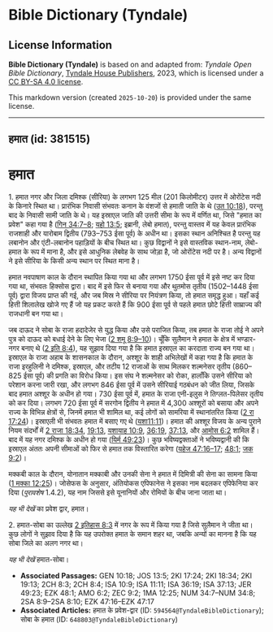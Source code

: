 # Bible Dictionary (Tyndale)

## License Information

**Bible Dictionary (Tyndale)** is based on and adapted from: _Tyndale Open Bible Dictionary_, [Tyndale House Publishers](https://tyndaleopenresources.com/), 2023, which is licensed under a [CC BY-SA 4.0 license](https://creativecommons.org/licenses/by-sa/4.0/legalcode.en).

This markdown version (created `2025-10-20`) is provided under the same license.



--------------------------------

## हमात (id: 381515)

हमात
====

1\. हमात नगर और जिला दमिश्क (सीरिया) के लगभग 125 मील (201 किलोमीटर) उत्तर में ओरोंटेस नदी के किनारे स्थित था। प्रारंभिक निवासी संभवतः कनान के वंशजों से हमाती जाति के थे ([उत 10:18](https://ref.ly/Gen10:18)), परन्तु बाद के निवासी सामी जाति के थे। यह इस्राएल जाति की उत्तरी सीमा के रूप में वर्णित था, जिसे "हमात का प्रवेश" कहा गया है ([गिन 34:7–8](https://ref.ly/Num34:7-Num34:8); [यहो 13:5](https://ref.ly/Josh13:5); इब्रानी, लेबो हमात), परन्तु वास्तव में यह केवल प्रारंभिक राजशाही और यारोबाम द्वितीय (793–753 ईसा पूर्व) के अधीन था। इसका स्थान अनिश्चित है परन्तु यह लबानोन और एंटी\-लबानोन पहाड़ियों के बीच स्थित था। कुछ विद्वानों ने इसे वास्तविक स्थान\-नाम, लेबो\-हमात के रूप में माना है, और इसे आधुनिक लेबवेह के साथ जोड़ा है, जो ओरोंटेस नदी पर है। अन्य विद्वानों ने इसे सीरिया के किसी अन्य स्थान पर स्थित माना है।

हमात नवपाषाण काल के दौरान स्थापित किया गया था और लगभग 1750 ईसा पूर्व में इसे नष्ट कर दिया गया था, संभवतः हिक्सोस द्वारा। बाद में इसे फिर से बनाया गया और थुतमोस तृतीय (1502–1448 ईसा पूर्व) द्वारा विजय प्राप्त की गई, और जब मिस्र ने सीरिया पर नियंत्रण किया, तो हमात समृद्ध हुआ। यहाँ कई हित्ती शिलालेख खोजे गए हैं जो यह प्रकट करते हैं कि 900 ईसा पूर्व से पहले हमात छोटे हित्ती साम्राज्य की राजधानी बन गया था।

जब दाऊद ने सोबा के राजा हदादेजेर से युद्ध किया और उसे पराजित किया, तब हमात के राजा तोई ने अपने पुत्र को दाऊद को बधाई देने के लिए भेजा ([2 शमू 8:9–10](https://ref.ly/2Sam8:9-2Sam8:10))। चूँकि सुलैमान ने हमात के क्षेत्र में भण्डार\-नगर बनाए थे ([2 इति 8:4](https://ref.ly/2Chr8:4)), यह सुझाव दिया गया है कि हमात इस्राएल का करदाता राज्य बन गया था। इस्राएल के राजा अहाब के शासनकाल के दौरान, अश्शूर के शाही अभिलेखों में कहा गया है कि हमात के राजा इरहुलिनी ने दमिश्क, इस्राएल, और तटीय 12 राजाओं के साथ मिलकर शल्मनेसर तृतीय (860–825 ईसा पूर्व) की प्रगति का विरोध किया। इस संघ ने शल्मनेसर को रोका, हालाँकि उसने सीरिया को परेशान करना जारी रखा, और लगभग 846 ईसा पूर्व में उसने सीरियाई गठबंधन को जीत लिया, जिसके बाद हमात अश्शूर के अधीन हो गया। 730 ईसा पूर्व में, हमात के राजा एनी\-इलुस ने तिग्लत\-पिलेसर तृतीय को कर दिया। लगभग 720 ईसा पूर्व में सरगोन द्वितीय ने हमात में 4,300 अश्शूरों को बसाया और अपने राज्य के विभिन्न क्षेत्रों से, जिनमें हमात भी शामिल था, कई लोगों को सामरिया में स्थानांतरित किया ([2 रा 17:24](https://ref.ly/2Kgs17:24))। इस्राएली भी संभवतः हमात में बसाए गए थे ([यशा11:11](https://ref.ly/Isa11:11))। हमात की अश्शूर विजय के अन्य पुराने नियम संदर्भों में [2 राजा 18:34](https://ref.ly/2Kgs18:34), [19:13](https://ref.ly/2Kgs19:13), [यशायाह 10:9](https://ref.ly/Isa10:9), [36:19](https://ref.ly/Isa36:19), [37:13](https://ref.ly/Isa37:13), और [आमोस 6:2](https://ref.ly/Amos6:2) शामिल हैं। बाद में यह नगर दमिश्क के अधीन हो गया ([यिर्म 49:23](https://ref.ly/Jer49:23))। कुछ भविष्यद्वक्ताओं ने भविष्यद्वानी की कि इस्राएल अंततः अपनी सीमाओं को फिर से हमात तक विस्तारित करेगा ([यहेज 47:16–17](https://ref.ly/Ezek47:16-Ezek47:17); [48:1](https://ref.ly/Ezek48:1); [जक 9:2](https://ref.ly/Zech9:2))।

मक्कबी काल के दौरान, योनातान मक्काबी और उनकी सेना ने हमात में दिमित्री की सेना का सामना किया ([1 मक्का 12:25](https://ref.ly/1Macc12:25))। जोसेफस के अनुसार, अंतियोकस एपिफानेस ने इसका नाम बदलकर एपिफेनिया कर दिया (*पुरावशेष* 1\.4\.2\), यह नाम जिससे इसे यूनानियों और रोमियों के बीच जाना जाता था।

*यह भी देखें* का प्रवेश द्वार, हमात।

2\. हमात\-सोबा का उल्लेख [2 इतिहास 8:3](https://ref.ly/2Chr8:3) में नगर के रूप में किया गया है जिसे सुलैमान ने जीता था। कुछ लोगों ने सुझाव दिया है कि यह उपरोक्त हमात के समान शहर था, जबकि अन्यों का मानना है कि यह सोबा जिले का अलग नगर था।

*यह भी देखें* हमात\-सोबा।

* **Associated Passages:** GEN 10:18; JOS 13:5; 2KI 17:24; 2KI 18:34; 2KI 19:13; 2CH 8:3; 2CH 8:4; ISA 10:9; ISA 11:11; ISA 36:19; ISA 37:13; JER 49:23; EZK 48:1; AMO 6:2; ZEC 9:2; 1MA 12:25; NUM 34:7–NUM 34:8; 2SA 8:9–2SA 8:10; EZK 47:16–EZK 47:17
* **Associated Articles:** हमात के प्रवेश-द्वार (ID: `594564@TyndaleBibleDictionary`); सोबा के हमात (ID: `648803@TyndaleBibleDictionary`)


